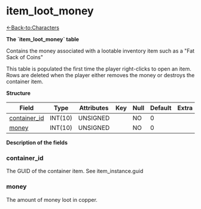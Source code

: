# item\_loot\_money

[<-Back-to:Characters](database-characters.md)

**The \`item\_loot\_money\` table**

Contains the money associated with a lootable inventory item
such as a "Fat Sack of Coins"

This table is populated the first time the player right-clicks to open an item. Rows are deleted when
the player either removes the money or destroys the container item.

**Structure**

| Field             | Type    | Attributes | Key | Null | Default | Extra | Comment |
|-------------------|---------|------------|-----|------|---------|-------|---------|
| [container_id][1] | INT(10) | UNSIGNED   |     | NO   | 0       |       |         |
| [money][2]        | INT(10) | UNSIGNED   |     | NO   | 0       |       |         |

[1]: #container_id
[2]: #money

**Description of the fields**

### container\_id

The GUID of the container item. See item\_instance.guid

### money

The amount of money loot in copper.
